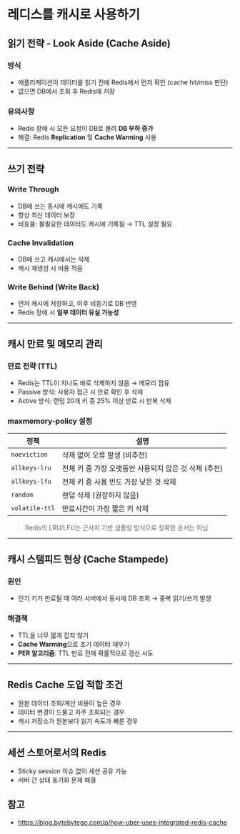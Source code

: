 # 레디스를 캐시로 사용하기

## 읽기 전략 - Look Aside (Cache Aside)

### 방식
- 애플리케이션이 데이터를 읽기 전에 Redis에서 먼저 확인 (cache hit/miss 판단)
- 없으면 DB에서 조회 후 Redis에 저장

### 유의사항
- Redis 장애 시 모든 요청이 DB로 몰려 **DB 부하 증가**
- 해결: Redis **Replication** 및 **Cache Warming** 사용

---

## 쓰기 전략

### Write Through
- DB에 쓰는 동시에 캐시에도 기록
- 항상 최신 데이터 보장
- 비효율: 불필요한 데이터도 캐시에 기록됨 → TTL 설정 필요

### Cache Invalidation
- DB에 쓰고 캐시에서는 삭제
- 캐시 재생성 시 비용 적음

### Write Behind (Write Back)
- 먼저 캐시에 저장하고, 이후 비동기로 DB 반영
- Redis 장애 시 **일부 데이터 유실 가능성**

---

## 캐시 만료 및 메모리 관리

### 만료 전략 (TTL)
- Redis는 TTL이 지나도 바로 삭제하지 않음 → 메모리 점유
- Passive 방식: 사용자 접근 시 만료 확인 후 삭제
- Active 방식: 랜덤 20개 키 중 25% 이상 만료 시 반복 삭제

### maxmemory-policy 설정

| 정책 | 설명 |
|------|------|
| `noeviction` | 삭제 없이 오류 발생 (비추천) |
| `allkeys-lru` | 전체 키 중 가장 오랫동안 사용되지 않은 것 삭제 (추천) |
| `allkeys-lfu` | 전체 키 중 사용 빈도 가장 낮은 것 삭제 |
| `random` | 랜덤 삭제 (권장하지 않음) |
| `volatile-ttl` | 만료시간이 가장 짧은 키 삭제 |

> Redis의 LRU/LFU는 근사치 기반 샘플링 방식으로 정확한 순서는 아님

---

## 캐시 스탬피드 현상 (Cache Stampede)

### 원인
- 인기 키가 만료될 때 여러 서버에서 동시에 DB 조회 → 중복 읽기/쓰기 발생

### 해결책
- TTL을 너무 짧게 잡지 않기
- **Cache Warming**으로 초기 데이터 채우기
- **PER 알고리즘**: TTL 만료 전에 확률적으로 갱신 시도

---

## Redis Cache 도입 적합 조건

- 원본 데이터 조회/계산 비용이 높은 경우
- 데이터 변경이 드물고 자주 조회되는 경우
- 캐시 저장소가 원본보다 읽기 속도가 빠른 경우

---

## 세션 스토어로서의 Redis

- Sticky session 이슈 없이 세션 공유 가능
- 서버 간 상태 동기화 문제 해결


## 참고
+ https://blog.bytebytego.com/p/how-uber-uses-integrated-redis-cache
